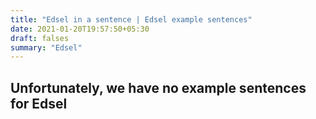 ```yaml
---
title: "Edsel in a sentence | Edsel example sentences"
date: 2021-01-20T19:57:50+05:30
draft: falses
summary: "Edsel"
---
```

## Unfortunately, we have no example sentences for Edsel                 
